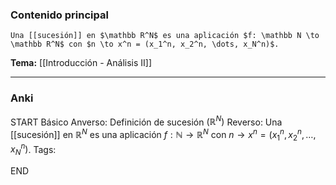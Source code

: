### Contenido principal

```ad-Formal
Una [[sucesión]] en $\mathbb R^N$ es una aplicación $f: \mathbb N \to \mathbb R^N$ con $n \to x^n = (x_1^n, x_2^n, \dots, x_N^n)$.
```

**Tema:** [[Introducción - Análisis II]]

---
### Anki

START
Básico
Anverso: Definición de sucesión $(\mathbb R^N)$
Reverso: Una [[sucesión]] en $\mathbb R^N$ es una aplicación $f: \mathbb N \to \mathbb R^N$ con $n \to x^n = (x_1^n, x_2^n, \dots, x_N^n)$.
Tags:
<!--ID: 1727083427798-->
END